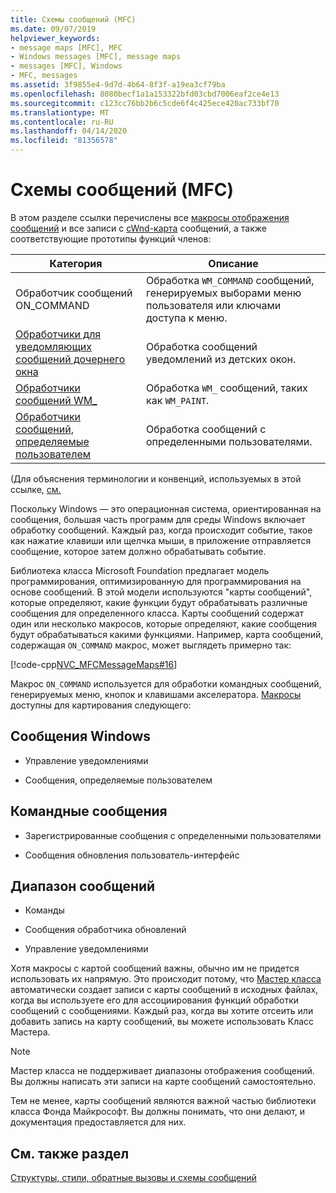 ```yaml
---
title: Схемы сообщений (MFC)
ms.date: 09/07/2019
helpviewer_keywords:
- message maps [MFC], MFC
- Windows messages [MFC], message maps
- messages [MFC], Windows
- MFC, messages
ms.assetid: 3f9855e4-9d7d-4b64-8f3f-a19ea3cf79ba
ms.openlocfilehash: 8080becf1a1a153322bfd03cbd7006eaf2ce4e13
ms.sourcegitcommit: c123cc76bb2b6c5cde6f4c425ece420ac733bf70
ms.translationtype: MT
ms.contentlocale: ru-RU
ms.lasthandoff: 04/14/2020
ms.locfileid: "81356578"
---
```

# <a name="message-maps-mfc"></a>Схемы сообщений (MFC)

В этом разделе ссылки перечислены все [макросы отображения сообщений](../../mfc/reference/message-map-macros-mfc.md) и все записи с [cWnd-карта](../../mfc/reference/cwnd-class.md) сообщений, а также соответствующие прототипы функций членов:

|Категория|Описание|
|--------------|-----------------|
|Обработчик сообщений ON\_COMMAND|Обработка `WM_COMMAND` сообщений, генерируемых выборами меню пользователя или ключами доступа к меню.|
|[Обработчики для уведомляющих сообщений дочернего окна](../../mfc/reference/child-window-notification-message-handlers.md)|Обработка сообщений уведомлений из детских окон.|
|[Обработчики сообщений WM_](../../mfc/reference/handlers-for-wm-messages.md)|Обработка `WM_` сообщений, таких как `WM_PAINT`.|
|[Обработчики сообщений, определяемые пользователем](../../mfc/reference/user-defined-handlers.md)|Обработка сообщений с определенными пользователями.|

(Для объяснения терминологии и конвенций, используемых в этой ссылке, [см.](../../mfc/reference/how-to-use-the-message-map-cross-reference.md)

Поскольку Windows — это операционная система, ориентированная на сообщения, большая часть программ для среды Windows включает обработку сообщений. Каждый раз, когда происходит событие, такое как нажатие клавиши или щелчка мыши, в приложение отправляется сообщение, которое затем должно обрабатывать событие.

Библиотека класса Microsoft Foundation предлагает модель программирования, оптимизированную для программирования на основе сообщений. В этой модели используются "карты сообщений", которые определяют, какие функции будут обрабатывать различные сообщения для определенного класса. Карты сообщений содержат один или несколько макросов, которые определяют, какие сообщения будут обрабатываться какими функциями. Например, карта сообщений, содержащая `ON_COMMAND` макрос, может выглядеть примерно так:

[!code-cpp[NVC_MFCMessageMaps#16](../../mfc/reference/codesnippet/cpp/message-maps-mfc_1.cpp)]

Макрос `ON_COMMAND` используется для обработки командных сообщений, генерируемых меню, кнопок и клавишами акселератора. [Макросы](../../mfc/reference/message-map-macros-mfc.md) доступны для картирования следующего:

## <a name="windows-messages"></a>Сообщения Windows

- Управление уведомлениями

- Сообщения, определяемые пользователем

## <a name="command-messages"></a>Командные сообщения

- Зарегистрированные сообщения с определенными пользователями

- Сообщения обновления пользователь-интерфейс

## <a name="ranges-of-messages"></a>Диапазон сообщений

- Команды

- Сообщения обработчика обновлений

- Управление уведомлениями

Хотя макросы с картой сообщений важны, обычно им не придется использовать их напрямую. Это происходит потому, что [Мастер класса](mfc-class-wizard.md) автоматически создает записи с карты сообщений в исходных файлах, когда вы используете его для ассоциирования функций обработки сообщений с сообщениями. Каждый раз, когда вы хотите отсеить или добавить запись на карту сообщений, вы можете использовать Класс Мастера.

> [!NOTE]
> Мастер класса не поддерживает диапазоны отображения сообщений. Вы должны написать эти записи на карте сообщений самостоятельно.

Тем не менее, карты сообщений являются важной частью библиотеки класса Фонда Майкрософт. Вы должны понимать, что они делают, и документация предоставляется для них.

## <a name="see-also"></a>См. также раздел

[Структуры, стили, обратные вызовы и схемы сообщений](../../mfc/reference/structures-styles-callbacks-and-message-maps.md)
